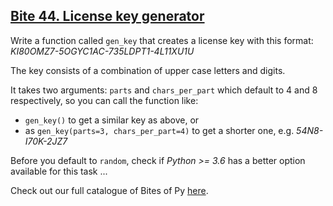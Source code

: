 ## [Bite 44. License key generator](https://codechalleng.es/bites/44/)

<p>Write a function called <code>gen_key</code> that creates a license key with this format: <i>KI80OMZ7-5OGYC1AC-735LDPT1-4L11XU1U</i></p><p>The key consists of a combination of upper case letters and digits.</p><p>It takes two arguments: <code>parts</code> and <code>chars_per_part</code> which default to 4 and 8 respectively, so you can call the function like: <ul><li><code>gen_key()</code> to get a similar key as above, or</li><li>as <code>gen_key(parts=3, chars_per_part=4)</code> to get a shorter one, e.g. <i>54N8-I70K-2JZ7</i></li></ul></p><p>Before you default to <code>random</code>, check if <i>Python >= 3.6</i> has a better option available for this task ...</p>

Check out our full catalogue of Bites of Py [here](https://codechalleng.es/bites/catalogue).
